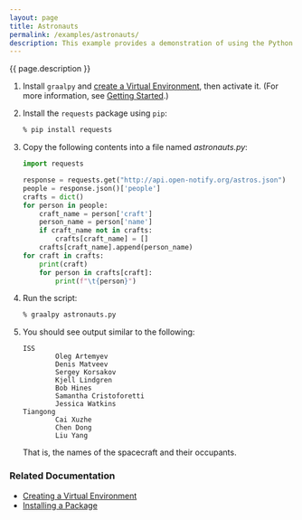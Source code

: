 ```yaml
---
layout: page
title: Astronauts
permalink: /examples/astronauts/
description: This example provides a demonstration of using the Python [`requests`](https://pypi.org/project/requests/) module to call a REST API.
---
```

{{ page.description }}

1. Install `graalpy` and [create a Virtual Environment](/guides/creating_a_virtual_environment/), then activate it. 
(For more information, see [Getting Started](/getting_started/).)

2. Install the `requests` package using `pip`:

    ```bash
    % pip install requests
    ```

3. Copy the following contents into a file named _astronauts.py_:

    ```python
    import requests
    
    response = requests.get("http://api.open-notify.org/astros.json")
    people = response.json()['people']
    crafts = dict()
    for person in people:
        craft_name = person['craft']
        person_name = person['name']
        if craft_name not in crafts:
            crafts[craft_name] = []
        crafts[craft_name].append(person_name)
    for craft in crafts:
        print(craft)
        for person in crafts[craft]:
            print(f"\t{person}")
    ```

4. Run the script:

    ```bash
    % graalpy astronauts.py
    ```

5. You should see output similar to the following:

    ```
    ISS
            Oleg Artemyev
            Denis Matveev
            Sergey Korsakov
            Kjell Lindgren
            Bob Hines
            Samantha Cristoforetti
            Jessica Watkins
    Tiangong
            Cai Xuzhe
            Chen Dong
            Liu Yang
    ```

    That is, the names of the spacecraft and their occupants.

### Related Documentation
* [Creating a Virtual Environment](/guides/creating_a_virtual_environment/)
* [Installing a Package](/guides/installing_a_package/)
